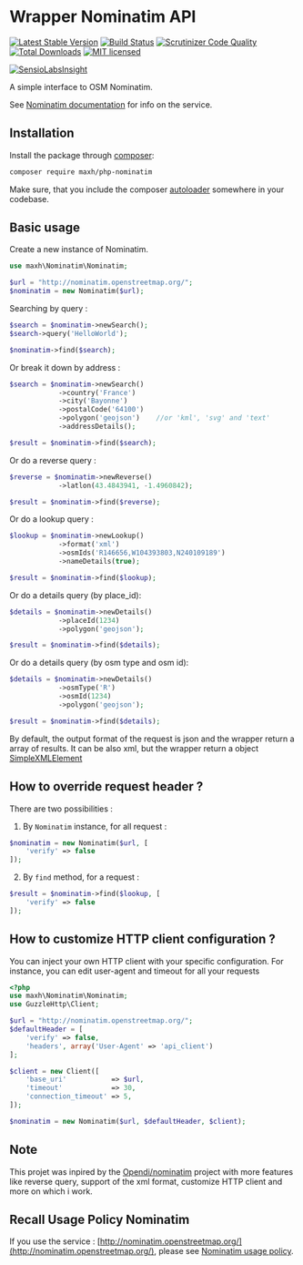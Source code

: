 Wrapper Nominatim API
================

[![Latest Stable Version](https://poser.pugx.org/maxh/php-nominatim/v/stable)](https://packagist.org/packages/maxh/php-nominatim)
[![Build Status](https://travis-ci.org/maxhelias/php-nominatim.svg?branch=master)](https://travis-ci.org/maxhelias/php-nominatim)
[![Scrutinizer Code Quality](https://scrutinizer-ci.com/g/maxhelias/php-nominatim/badges/quality-score.png?b=master)](https://scrutinizer-ci.com/g/maxhelias/php-nominatim/?branch=master)
[![Total Downloads](https://poser.pugx.org/maxh/php-nominatim/downloads)](https://packagist.org/packages/maxh/php-nominatim)
[![MIT licensed](https://img.shields.io/badge/license-MIT-blue.svg)](https://github.com/maxhelias/php-nominatim/blob/master/LICENSE)

[![SensioLabsInsight](https://insight.sensiolabs.com/projects/c54e5519-01fd-4855-980f-3a28c5f6ff12/big.png)](https://insight.sensiolabs.com/projects/c54e5519-01fd-4855-980f-3a28c5f6ff12)

A simple interface to OSM Nominatim.


See [Nominatim documentation](http://wiki.openstreetmap.org/wiki/Nominatim) for info on the service.

Installation
------------

Install the package through [composer](http://getcomposer.org):

```bash
composer require maxh/php-nominatim
```

Make sure, that you include the composer [autoloader](https://getcomposer.org/doc/01-basic-usage.md#autoloading)
somewhere in your codebase.

Basic usage
-----------

Create a new instance of Nominatim.

```php
use maxh\Nominatim\Nominatim;

$url = "http://nominatim.openstreetmap.org/";
$nominatim = new Nominatim($url);
```

Searching by query :

```php
$search = $nominatim->newSearch();
$search->query('HelloWorld');

$nominatim->find($search);
```

Or break it down by address :

```php
$search = $nominatim->newSearch()
            ->country('France')
            ->city('Bayonne')
            ->postalCode('64100')
            ->polygon('geojson')    //or 'kml', 'svg' and 'text'
            ->addressDetails();

$result = $nominatim->find($search);
```

Or do a reverse query :

```php
$reverse = $nominatim->newReverse()
            ->latlon(43.4843941, -1.4960842);

$result = $nominatim->find($reverse);
```

Or do a lookup query :

```php
$lookup = $nominatim->newLookup()
            ->format('xml')
            ->osmIds('R146656,W104393803,N240109189')
            ->nameDetails(true);

$result = $nominatim->find($lookup);
```

Or do a details query (by place_id):

```php
$details = $nominatim->newDetails()
            ->placeId(1234)
            ->polygon('geojson');

$result = $nominatim->find($details);
```

Or do a details query (by osm type and osm id):

```php
$details = $nominatim->newDetails()
            ->osmType('R')
            ->osmId(1234)
            ->polygon('geojson');

$result = $nominatim->find($details);
```

By default, the output format of the request is json and the wrapper return a array of results. 
It can be also xml, but the wrapper return a object [SimpleXMLElement](http://php.net/manual/fr/simplexml.examples-basic.php)

How to override request header ?
--------------------------------

There are two possibilities :

1. By `Nominatim` instance, for all request :
```php
$nominatim = new Nominatim($url, [
    'verify' => false
]);
```
2. By `find` method, for a request :
````php
$result = $nominatim->find($lookup, [
    'verify' => false
]);
````

How to customize HTTP client configuration ?
--------------------------------------------

You can inject your own HTTP client with your specific configuration. For instance, you can edit user-agent and timeout for all your requests

```php
<?php
use maxh\Nominatim\Nominatim;
use GuzzleHttp\Client;

$url = "http://nominatim.openstreetmap.org/";
$defaultHeader = [
    'verify' => false,
    'headers', array('User-Agent' => 'api_client')
];

$client = new Client([
    'base_uri'           => $url,
    'timeout'            => 30,
    'connection_timeout' => 5,
]);

$nominatim = new Nominatim($url, $defaultHeader, $client);
```

Note
----

This projet was inpired by the [Opendi/nominatim](https://github.com/opendi/nominatim) project with more features like reverse query, support of the xml format, customize HTTP client and more on which i work.

Recall Usage Policy Nominatim 
-----------------------------

If you use the service : [http://nominatim.openstreetmap.org/](http://nominatim.openstreetmap.org/), please see [Nominatim usage policy](http://wiki.openstreetmap.org/wiki/Nominatim_usage_policy).
